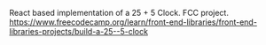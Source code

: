 React based implementation of a 25 + 5 Clock. FCC project.
https://www.freecodecamp.org/learn/front-end-libraries/front-end-libraries-projects/build-a-25--5-clock
